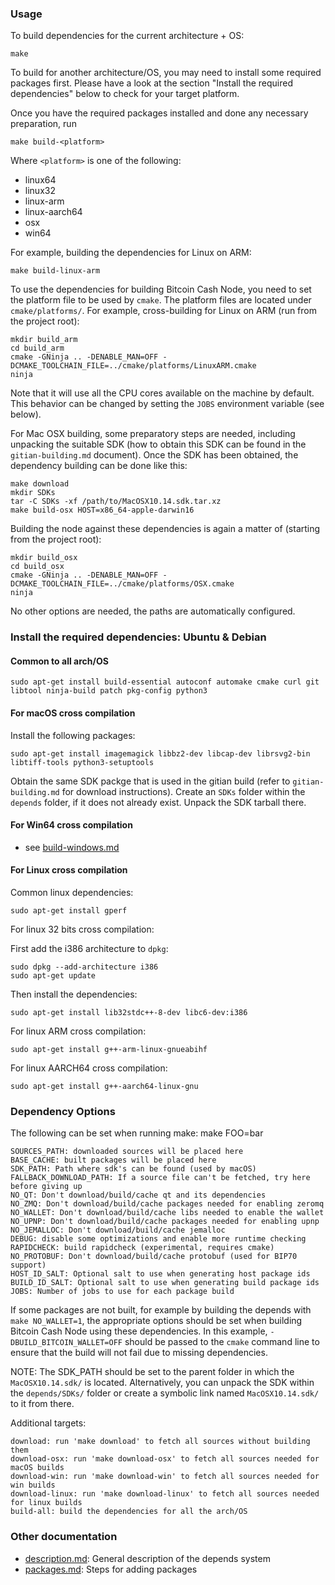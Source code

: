 ### Usage

To build dependencies for the current architecture + OS:

    make

To build for another architecture/OS, you may need to install
some required packages first. Please have a look at the section
"Install the required dependencies" below to check for your
target platform.

Once you have the required packages installed and done
any necessary preparation, run

    make build-<platform>

Where `<platform>` is one of the following:

- linux64
- linux32
- linux-arm
- linux-aarch64
- osx
- win64

For example, building the dependencies for Linux on ARM:

    make build-linux-arm

To use the dependencies for building Bitcoin Cash Node, you need to set
the platform file to be used by `cmake`.
The platform files are located under `cmake/platforms/`.
For example, cross-building for Linux on ARM (run from the project root):

    mkdir build_arm
    cd build_arm
    cmake -GNinja .. -DENABLE_MAN=OFF -DCMAKE_TOOLCHAIN_FILE=../cmake/platforms/LinuxARM.cmake
    ninja

Note that it will use all the CPU cores available on the machine by default.
This behavior can be changed by setting the `JOBS` environment variable (see
below).

For Mac OSX building, some preparatory steps are needed, including unpacking
the suitable SDK (how to obtain this SDK can be found in the `gitian-building.md`
document). Once the SDK has been obtained, the dependency building can be
done like this:

    make download
    mkdir SDKs
    tar -C SDKs -xf /path/to/MacOSX10.14.sdk.tar.xz
    make build-osx HOST=x86_64-apple-darwin16

Building the node against these dependencies is again a matter of (starting
from the project root):

    mkdir build_osx
    cd build_osx
    cmake -GNinja .. -DENABLE_MAN=OFF -DCMAKE_TOOLCHAIN_FILE=../cmake/platforms/OSX.cmake
    ninja

No other options are needed, the paths are automatically configured.

### Install the required dependencies: Ubuntu & Debian

#### Common to all arch/OS

    sudo apt-get install build-essential autoconf automake cmake curl git libtool ninja-build patch pkg-config python3

#### For macOS cross compilation

Install the following packages:

    sudo apt-get install imagemagick libbz2-dev libcap-dev librsvg2-bin libtiff-tools python3-setuptools

Obtain the same SDK packge that is used in the gitian build (refer to `gitian-building.md` for download instructions).
Create an `SDKs` folder within the `depends` folder, if it does not already exist.
Unpack the SDK tarball there.

#### For Win64 cross compilation

- see [build-windows.md](../doc/build-windows.md#cross-compilation-for-ubuntu-and-windows-subsystem-for-linux)

#### For Linux cross compilation

Common linux dependencies:

    sudo apt-get install gperf

For linux 32 bits cross compilation:

First add the i386 architecture to `dpkg`:

    sudo dpkg --add-architecture i386
    sudo apt-get update

Then install the dependencies:

    sudo apt-get install lib32stdc++-8-dev libc6-dev:i386

For linux ARM cross compilation:

    sudo apt-get install g++-arm-linux-gnueabihf

For linux AARCH64 cross compilation:

    sudo apt-get install g++-aarch64-linux-gnu


### Dependency Options

The following can be set when running make: make FOO=bar

    SOURCES_PATH: downloaded sources will be placed here
    BASE_CACHE: built packages will be placed here
    SDK_PATH: Path where sdk's can be found (used by macOS)
    FALLBACK_DOWNLOAD_PATH: If a source file can't be fetched, try here before giving up
    NO_QT: Don't download/build/cache qt and its dependencies
    NO_ZMQ: Don't download/build/cache packages needed for enabling zeromq
    NO_WALLET: Don't download/build/cache libs needed to enable the wallet
    NO_UPNP: Don't download/build/cache packages needed for enabling upnp
    NO_JEMALLOC: Don't download/build/cache jemalloc
    DEBUG: disable some optimizations and enable more runtime checking
    RAPIDCHECK: build rapidcheck (experimental, requires cmake)
    NO_PROTOBUF: Don't download/build/cache protobuf (used for BIP70 support)
    HOST_ID_SALT: Optional salt to use when generating host package ids
    BUILD_ID_SALT: Optional salt to use when generating build package ids
    JOBS: Number of jobs to use for each package build

If some packages are not built, for example by building the depends with
`make NO_WALLET=1`, the appropriate options should be set when building Bitcoin
Cash Node using these dependencies.
In this example, `-DBUILD_BITCOIN_WALLET=OFF` should be passed to the `cmake`
command line to ensure that the build will not fail due to missing dependencies.

NOTE: The SDK_PATH should be set to the parent folder in which the
`MacOSX10.14.sdk/` is located. Alternatively, you can unpack the SDK within
the `depends/SDKs/` folder or create a symbolic link named `MacOSX10.14.sdk/`
to it from there.

Additional targets:

    download: run 'make download' to fetch all sources without building them
    download-osx: run 'make download-osx' to fetch all sources needed for macOS builds
    download-win: run 'make download-win' to fetch all sources needed for win builds
    download-linux: run 'make download-linux' to fetch all sources needed for linux builds
    build-all: build the dependencies for all the arch/OS

### Other documentation

- [description.md](description.md): General description of the depends system
- [packages.md](packages.md): Steps for adding packages
